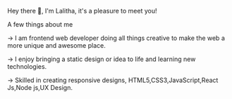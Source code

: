 Hey there 👋, I'm Lalitha, it's a pleasure to meet you!

A few things about me

-> I am frontend web developer doing all things creative to make the web a more unique and awesome place.

-> I enjoy bringing a static design or idea to life and learning new technologies.

-> Skilled in creating responsive designs, HTML5,CSS3,JavaScript,React Js,Node js,UX Design.




